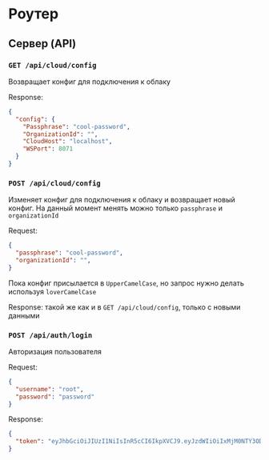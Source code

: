 # Роутер

## Сервер (API)

### `GET /api/cloud/config`

Возвращает конфиг для подключения к облаку

Response:

```json
{
  "config": {
    "Passphrase": "cool-password",
    "OrganizationId": "",
    "CloudHost": "localhost",
    "WSPort": 8071
  }
}
```

### `POST /api/cloud/config`

Изменяет конфиг для подключения к облаку и возвращает новый конфиг. На данный момент менять можно только `passphrase` и `organizationId`

Request:

```json
{
  "passphrase": "cool-password",
  "organizationId": "",
}
```

Пока конфиг присылается в `UpperCamelCase`, но запрос нужно делать используя `loverCamelCase`

Response: такой же как и в `GET /api/cloud/config`, только с новыми данными

### `POST /api/auth/login`

Авторизация пользователя

Request:

```json
{
  "username": "root",
  "password": "password"
}
```

Response:

```json
{
  "token": "eyJhbGciOiJIUzI1NiIsInR5cCI6IkpXVCJ9.eyJzdWIiOiIxMjM0NTY3ODkwIiwibmFtZSI6IkpvaG4gRG9lIiwiYWRtaW4iOnRydW"
}
```
